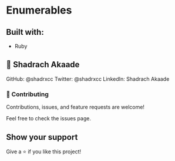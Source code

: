 # Enumerables

## Built with:
- Ruby

## 👤 Shadrach Akaade

GitHub: @shadrxcc
Twitter: @shadrxcc
LinkedIn: Shadrach Akaade


### 🤝 Contributing
Contributions, issues, and feature requests are welcome!

Feel free to check the issues page.

## Show your support
Give a ⭐️ if you like this project!